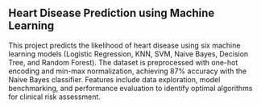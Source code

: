 ## Heart Disease Prediction using Machine Learning 
This project predicts the likelihood of heart disease using six machine learning models (Logistic Regression, KNN, SVM, Naive Bayes, Decision Tree, and Random Forest). The dataset is preprocessed with
one-hot encoding and min-max normalization, achieving 87% accuracy with the Naive Bayes classifier. Features include data exploration, model benchmarking, and performance evaluation 
to identify optimal algorithms for clinical risk assessment.
